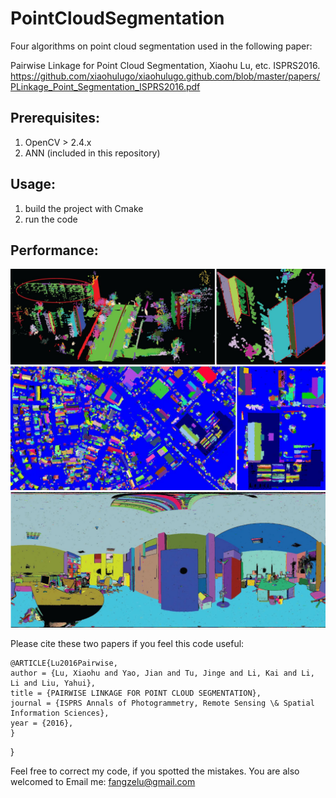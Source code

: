 # PointCloudSegmentation

Four algorithms on point cloud segmentation used in the following paper:

Pairwise Linkage for Point Cloud Segmentation, Xiaohu Lu, etc. ISPRS2016.
https://github.com/xiaohulugo/xiaohulugo.github.com/blob/master/papers/PLinkage_Point_Segmentation_ISPRS2016.pdf

Prerequisites:
---
1. OpenCV > 2.4.x
2. ANN (included in this repository)

Usage:
---
1. build the project with Cmake
2. run the code

Performance:
---
<img src="https://github.com/xiaohulugo/images/blob/master/vehicle.jpg" width="640">
<img src="https://github.com/xiaohulugo/images/blob/master/aerial.jpg"  width="640">
<img src="https://github.com/xiaohulugo/images/blob/master/static.jpg"  width="640">

Please cite these two papers if you feel this code useful:

    @ARTICLE{Lu2016Pairwise,
    author = {Lu, Xiaohu and Yao, Jian and Tu, Jinge and Li, Kai and Li, Li and Liu, Yahui},
    title = {PAIRWISE LINKAGE FOR POINT CLOUD SEGMENTATION},
    journal = {ISPRS Annals of Photogrammetry, Remote Sensing \& Spatial Information Sciences},
    year = {2016},
    }
}
    
Feel free to correct my code, if you spotted the mistakes. You are also welcomed to Email me: fangzelu@gmail.com
